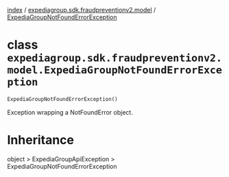 [index](index.md) /
[expediagroup.sdk.fraudpreventionv2.model](expediagroup.sdk.fraudpreventionv2.model.md)
/
[ExpediaGroupNotFoundErrorException](ExpediaGroupNotFoundErrorException.md)

# class `expediagroup.sdk.fraudpreventionv2.model.ExpediaGroupNotFoundErrorException`

```python
ExpediaGroupNotFoundErrorException()
```

Exception wrapping a NotFoundError object.

# Inheritance

object > ExpediaGroupApiException > ExpediaGroupNotFoundErrorException
